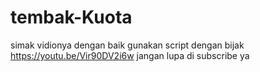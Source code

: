 # tembak-Kuota
simak vidionya dengan baik gunakan script dengan bijak https://youtu.be/Vir90DV2i6w jangan lupa di subscribe ya
